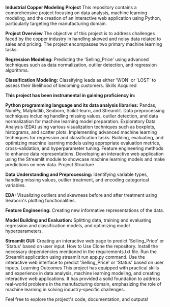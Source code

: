 ****Industrial Copper Modeling Project****
This repository contains a comprehensive project focusing on data analysis, machine learning modeling, and the creation of an interactive web application using Python, particularly targeting the manufacturing domain.

**Project Overview**
The objective of this project is to address challenges faced by the copper industry in handling skewed and noisy data related to sales and pricing. The project encompasses two primary machine learning tasks:

**Regression Modeling:** Predicting the 'Selling_Price' using advanced techniques such as data normalization, outlier detection, and regression algorithms.

**Classification Modeling:** Classifying leads as either 'WON' or 'LOST' to assess their likelihood of becoming customers.
Skills Acquired

**This project has been instrumental in gaining proficiency in:**

**Python programming language and its data analysis libraries:** Pandas, NumPy, Matplotlib, Seaborn, Scikit-learn, and Streamlit.
Data preprocessing techniques including handling missing values, outlier detection, and data normalization for machine learning model preparation.
Exploratory Data Analysis (EDA) using various visualization techniques such as boxplots, histograms, and scatter plots.
Implementing advanced machine learning techniques for regression and classification tasks.
Building, evaluating, and optimizing machine learning models using appropriate evaluation metrics, cross-validation, and hyperparameter tuning.
Feature engineering methods to enhance data representations.
Developing an interactive web application using the Streamlit module to showcase machine learning models and make predictions on new data.
Project Structure


**Data Understanding and Preprocessing:** Identifying variable types, handling missing values, outlier treatment, and encoding categorical variables.

**EDA:** Visualizing outliers and skewness before and after treatment using Seaborn's plotting functionalities.

**Feature Engineering:** Creating new informative representations of the data.

**Model Building and Evaluation:** Splitting data, training and evaluating regression and classification models, and optimizing model hyperparameters.

**Streamlit GUI:** Creating an interactive web page to predict 'Selling_Price' or 'Status' based on user input.
How to Use
Clone the repository.
Install the necessary dependencies mentioned in the requirements.txt file.
Run the Streamlit application using streamlit run app.py command.
Use the interactive web interface to predict 'Selling_Price' or 'Status' based on user inputs.
Learning Outcomes
This project has equipped with practical skills and experience in data analysis, machine learning modeling, and creating interactive web applications. It has provided a solid foundation to address real-world problems in the manufacturing domain, emphasizing the role of machine learning in solving industry-specific challenges.

Feel free to explore the project's code, documentation, and outputs!

